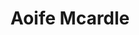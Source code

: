 ---
title: Aoife Mcardle
image: "/assets/img/og-image.png"
hero-image: "/uploads/index-hero.jpg"
layout: home
---